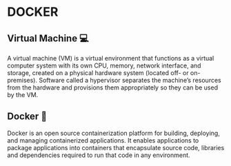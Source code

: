 # DOCKER
## Virtual Machine 💻
A virtual machine (VM) is a virtual environment that functions as a virtual computer system with its own CPU, memory, network interface, and storage, created on a physical hardware system (located off- or on-premises). Software called a hypervisor separates the machine’s resources from the hardware and provisions them appropriately so they can be used by the VM.
## Docker 🦈
Docker is an open source containerization platform for building, deploying, and managing containerized applications. It enables applications to package applications into containers that encapsulate source code, libraries and dependencies required to run that code in any environment.
